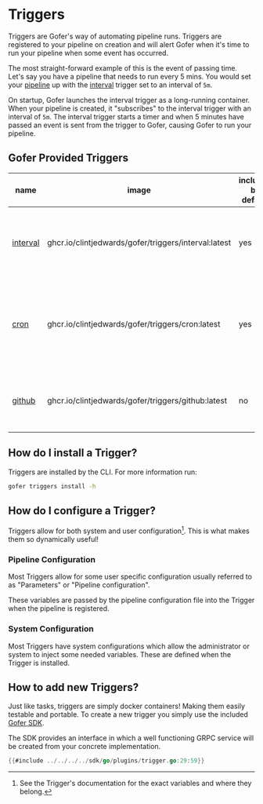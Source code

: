 # Triggers

Triggers are Gofer's way of automating pipeline runs. Triggers are registered to your pipeline on creation and will alert Gofer when it's time to run your pipeline when some event has occurred.

The most straight-forward example of this is the event of passing time. Let's say you have a pipeline that needs to run every 5 mins. You would set your [pipeline](../pipeline_configuration/README.md) up with the [interval](../triggers/interval.md) trigger set to an interval of `5m`.

On startup, Gofer launches the interval trigger as a long-running container. When your pipeline is created, it "subscribes" to the interval trigger with an interval of `5m`. The interval trigger starts a timer and when 5 minutes have passed an event is sent from the trigger to Gofer, causing Gofer to run your pipeline.

## Gofer Provided Triggers

| name                                | image                                                | included by default | description                                                                                         |
| ----------------------------------- | ---------------------------------------------------- | ------------------- | --------------------------------------------------------------------------------------------------- |
| [interval](../triggers/interval.md) | ghcr.io/clintjedwards/gofer/triggers/interval:latest | yes                 | Interval triggers an event after a predetermined amount of time has passed.                         |
| [cron](../triggers/cron.md)         | ghcr.io/clintjedwards/gofer/triggers/cron:latest     | yes                 | Cron is used for longer termed intervals. For instance, running a pipeline every year on Christmas. |
| [github](../triggers/github.md)     | ghcr.io/clintjedwards/gofer/triggers/github:latest   | no                  | Allow your pipelines to run based on branch, tag, or release activity.                              |

## How do I install a Trigger?

Triggers are installed by the CLI. For more information run:

```bash
gofer triggers install -h
```

## How do I configure a Trigger?

Triggers allow for both system and user configuration[^1]. This is what makes them so dynamically useful!

### Pipeline Configuration

Most Triggers allow for some user specific configuration usually referred to as "Parameters" or "Pipeline configuration".

These variables are passed by the pipeline configuration file into the Trigger when the pipeline is registered.

### System Configuration

Most Triggers have system configurations which allow the administrator or system to inject some needed variables. These are defined when the Trigger is installed.

[^1]: See the Trigger's documentation for the exact variables and where they belong.

## How to add new Triggers?

Just like tasks, triggers are simply docker containers! Making them easily testable and portable. To create a new trigger you simply use the included [Gofer SDK](https://pkg.go.dev/github.com/clintjedwards/gofer/sdk).

The SDK provides an interface in which a well functioning GRPC service will be created from your concrete implementation.

```go
{{#include ../../../../sdk/go/plugins/trigger.go:29:59}}
```
